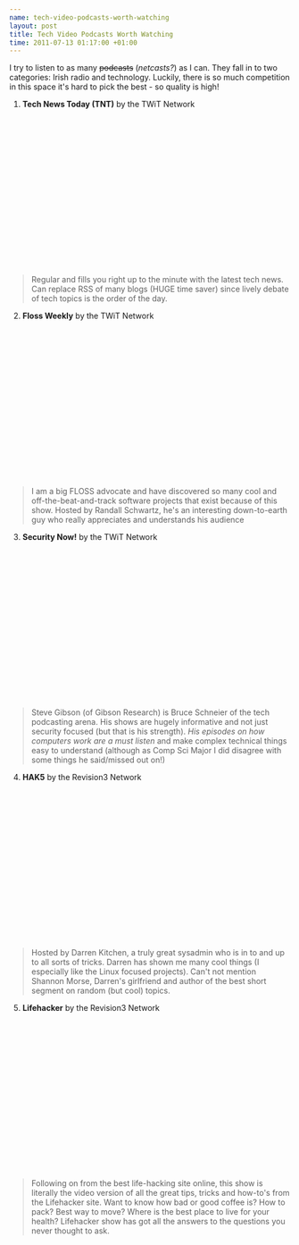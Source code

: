 ```yaml
--- 
name: tech-video-podcasts-worth-watching
layout: post
title: Tech Video Podcasts Worth Watching
time: 2011-07-13 01:17:00 +01:00
---
```

I try to listen to as many <strike>podcasts</strike> (*netcasts?*) as I can. 
They fall in to two categories: Irish radio and technology.  Luckily, there is 
so much competition in this space it's hard to pick the best - so quality is high!

1. **Tech News Today (TNT)** by the TWiT Network
		<div class="separator" style="clear: both; text-align: center;"><object class="BLOGGER-youtube-video" classid="clsid:D27CDB6E-AE6D-11cf-96B8-444553540000" codebase="http://download.macromedia.com/pub/shockwave/cabs/flash/swflash.cab#version=6,0,40,0" data-thumbnail-src="http://2.gvt0.com/vi/ZiOI7GbVhoY/0.jpg" height="266" width="320"><param name="movie" value="http://www.youtube.com/v/ZiOI7GbVhoY&fs=1&source=uds" /><param name="bgcolor" value="#FFFFFF" /><embed width="320" height="266" src="http://www.youtube.com/v/ZiOI7GbVhoY&fs=1&source=uds" type="application/x-shockwave-flash"></embed></object></div><br />
		
>Regular and fills you right up to the minute with the latest tech news. 
>Can replace RSS of many blogs (HUGE time saver) since lively debate of 
>tech topics is the order of the day.
			
2. **Floss Weekly** by the TWiT Network
		<div class="separator" style="clear: both; text-align: center;"><object class="BLOGGER-youtube-video" classid="clsid:D27CDB6E-AE6D-11cf-96B8-444553540000" codebase="http://download.macromedia.com/pub/shockwave/cabs/flash/swflash.cab#version=6,0,40,0" data-thumbnail-src="http://3.gvt0.com/vi/mGC_82RBH7c/0.jpg" height="266" width="320"><param name="movie" value="http://www.youtube.com/v/mGC_82RBH7c&fs=1&source=uds" /><param name="bgcolor" value="#FFFFFF" /><embed width="320" height="266" src="http://www.youtube.com/v/mGC_82RBH7c&fs=1&source=uds" type="application/x-shockwave-flash"></embed></object></div><br />	

>I am a big FLOSS advocate and have discovered so many cool and 
>off-the-beat-and-track software projects that exist because of 
>this show. Hosted by Randall Schwartz, he's an interesting 
>down-to-earth guy who really appreciates and understands his audience

3. **Security Now!** by the TWiT Network
		<div class="separator" style="clear: both; text-align: center;"><object class="BLOGGER-youtube-video" classid="clsid:D27CDB6E-AE6D-11cf-96B8-444553540000" codebase="http://download.macromedia.com/pub/shockwave/cabs/flash/swflash.cab#version=6,0,40,0" data-thumbnail-src="http://3.gvt0.com/vi/XhKqlBpH3Oc/0.jpg" height="266" width="320"><param name="movie" value="http://www.youtube.com/v/XhKqlBpH3Oc&fs=1&source=uds" /><param name="bgcolor" value="#FFFFFF" /><embed width="320" height="266" src="http://www.youtube.com/v/XhKqlBpH3Oc&fs=1&source=uds" type="application/x-shockwave-flash"></embed></object></div><br />		

>Steve Gibson (of Gibson Research) is Bruce Schneier of the tech 
>podcasting arena. His shows are hugely informative and not just 
>security focused (but that is his strength). 
> *His episodes on how computers work are a must listen* and make 
>complex technical things easy to understand (although as Comp Sci 
>Major I did disagree with some things he said/missed out on!)
			
4. **HAK5** by the Revision3 Network
		<div class="separator" style="clear: both; text-align: center;"><object class="BLOGGER-youtube-video" classid="clsid:D27CDB6E-AE6D-11cf-96B8-444553540000" codebase="http://download.macromedia.com/pub/shockwave/cabs/flash/swflash.cab#version=6,0,40,0" data-thumbnail-src="http://1.gvt0.com/vi/oIeKnB_5u2U/0.jpg" height="266" width="320"><param name="movie" value="http://www.youtube.com/v/oIeKnB_5u2U&fs=1&source=uds" /><param name="bgcolor" value="#FFFFFF" /><embed width="320" height="266" src="http://www.youtube.com/v/oIeKnB_5u2U&fs=1&source=uds" type="application/x-shockwave-flash"></embed></object></div><br />

>Hosted by Darren Kitchen, a truly great sysadmin who is in to 
>and up to all sorts of tricks. Darren has shown me many cool 
>things (I especially like the Linux focused projects). Can't 
>not mention Shannon Morse, Darren's girlfriend and author of 
>the best short segment on random (but cool) topics.

5. **Lifehacker** by the Revision3 Network
		<div class="separator" style="clear: both; text-align: center;"><object class="BLOGGER-youtube-video" classid="clsid:D27CDB6E-AE6D-11cf-96B8-444553540000" codebase="http://download.macromedia.com/pub/shockwave/cabs/flash/swflash.cab#version=6,0,40,0" data-thumbnail-src="http://1.gvt0.com/vi/6oSPmoqt5RE/0.jpg" height="266" width="320"><param name="movie" value="http://www.youtube.com/v/6oSPmoqt5RE&fs=1&source=uds" /><param name="bgcolor" value="#FFFFFF" /><embed width="320" height="266" src="http://www.youtube.com/v/6oSPmoqt5RE&fs=1&source=uds" type="application/x-shockwave-flash"></embed></object></div><br />

>Following on from the best life-hacking site online, this 
>show is literally the video version of all the great tips, 
>tricks and how-to's from the Lifehacker site. Want to know 
>how bad or good coffee is? How to pack? Best way to move? 
>Where is the best place to live for your health? Lifehacker 
>show has got all the answers to the questions you never thought 
>to ask.